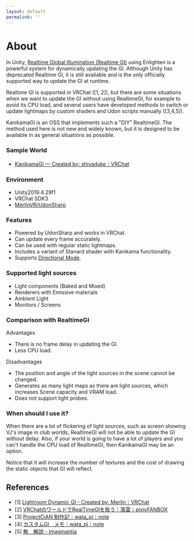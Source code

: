 ```yaml
---
layout: default
permalink: ''
---
```


# About

In Unity, [Realtime Global Illumination (Realtime GI)](https://docs.unity3d.com/2019.4/Documentation/Manual/realtime-gi-using-enlighten.html) using Enlighten is a powerful system for dynamically updating the GI. Although Unity has deprecated Realtime GI, it is still available and is the only officially supported way to update the GI at runtime.

Realtime GI is supported in VRChat ([1, 2]), but there are some situations when we want to update the GI without using RealtimeGI, for example to avoid its CPU load, and several users have developed methods to switch or update lightmaps by custom shaders and Udon scripts manually ([3,4,5]).

KanikamaGI is an OSS that implements such a "DIY" RealtimeGI. The method used here is not new and widely known, but it is designed to be available in as general situations as possible.

### Sample World

- [KanikamaGI — Created by: shivaduke｜VRChat](https://vrchat.com/home/launch?worldId=wrld_ebb1341f-15b5-4ca6-9f38-575dfb01bf01)


### Environment

- Unity2019.4.29f1
- VRChat SDK3
- [MerlinVR/UdonSharp](https://github.com/MerlinVR/UdonSharp)


### Features

- Powered by UdonSharp and works in VRChat.
- Can update every frame accurately.
- Can be used with regular static lightmaps.
- Includes a variant of Stanard shader with Kanikama functionality.
- Supports [Directional Mode](https://docs.unity3d.com/2019.4/Documentation/Manual/LightmappingDirectional.html).


### Supported light sources

- Light components (Baked and Mixed)
- Renderers with Emissive materials
- Ambient Light
- Monitors / Screens

### Comparison with RealtimeGI

Advantages
- There is no frame delay in updating the GI.
- Less CPU load.

Disadvantages
- The position and angle of the light sources in the scene cannot be changed.
- Generates as many light maps as there are light sources, which increases Scene capacity and VRAM load.
- Does not support light probes.


### When should I use it?

When there are a lot of flickering of light sources, such as screen showing VJ's image in club worlds, RealtimeGI will not be able to update the GI without delay.
Also, if your world is going to have a lot of players and you can't handle the CPU load of RealtimeGI, then KanikamaGI may be an option.

Notice that it will increase the number of textures and the cost of drawing the static objects that GI will reflect.



## References

- [1] [Lightroom Dynamic GI - Created by: Μerlin｜VRChat](https://vrchat.com/home/launch?worldId=wrld_dffadff5-a446-4d0f-9053-34ad7a9186a2)
- [2] [VRChatのワールドでRealTimeGIを扱う｜落雷｜pixivFANBOX](https://rakurai5.fanbox.cc/posts/1919059)
- [3] [ProjectCiAN 制作記｜wata_pj｜note](https://note.com/wata_pj/n/n612f66466313)
- [4] [カスタムGI　メモ｜wata_pj｜note](https://note.com/wata_pj/n/n3a6604f9189e)
- [5] [無　解説 - Imaginantia](https://phi16.hatenablog.com/entry/2021/05/29/204643)

